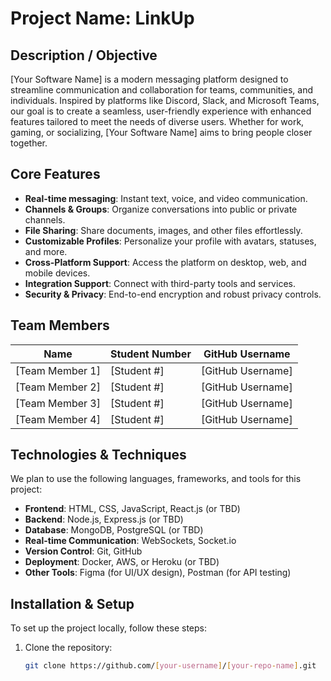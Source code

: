 # Project Name: LinkUp

## Description / Objective
[Your Software Name] is a modern messaging platform designed to streamline communication and collaboration for teams, communities, and individuals. Inspired by platforms like Discord, Slack, and Microsoft Teams, our goal is to create a seamless, user-friendly experience with enhanced features tailored to meet the needs of diverse users. Whether for work, gaming, or socializing, [Your Software Name] aims to bring people closer together.

## Core Features
- **Real-time messaging**: Instant text, voice, and video communication.
- **Channels & Groups**: Organize conversations into public or private channels.
- **File Sharing**: Share documents, images, and other files effortlessly.
- **Customizable Profiles**: Personalize your profile with avatars, statuses, and more.
- **Cross-Platform Support**: Access the platform on desktop, web, and mobile devices.
- **Integration Support**: Connect with third-party tools and services.
- **Security & Privacy**: End-to-end encryption and robust privacy controls.

## Team Members
| Name            | Student Number | GitHub Username  |
|-----------------|----------------|------------------|
| [Team Member 1] | [Student #]    | [GitHub Username]|
| [Team Member 2] | [Student #]    | [GitHub Username]|
| [Team Member 3] | [Student #]    | [GitHub Username]|
| [Team Member 4] | [Student #]    | [GitHub Username]|

## Technologies & Techniques
We plan to use the following languages, frameworks, and tools for this project:
- **Frontend**: HTML, CSS, JavaScript, React.js (or TBD)
- **Backend**: Node.js, Express.js (or TBD)
- **Database**: MongoDB, PostgreSQL (or TBD)
- **Real-time Communication**: WebSockets, Socket.io
- **Version Control**: Git, GitHub
- **Deployment**: Docker, AWS, or Heroku (or TBD)
- **Other Tools**: Figma (for UI/UX design), Postman (for API testing)

## Installation & Setup
To set up the project locally, follow these steps:
1. Clone the repository:
   ```bash
   git clone https://github.com/[your-username]/[your-repo-name].git